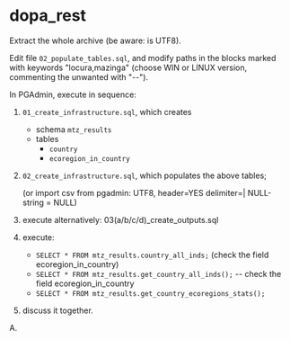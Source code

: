 # dopa_rest

Extract the whole archive (be aware: is UTF8).

Edit file `02_populate_tables.sql`, and modify paths in the blocks marked with keywords "locura,mazinga" (choose WIN or LINUX version, commenting the unwanted with "--").

In PGAdmin, execute in sequence:

1. `01_create_infrastructure.sql`, which creates
	+ schema `mtz_results`
	+ tables
		+ `country`
		+ `ecoregion_in_country`
2.  `02_create_infrastructure.sql`, which populates the above tables;

	(or import csv from pgadmin:  UTF8, header=YES delimiter=|  NULL-string = NULL)

3. execute alternatively: 03(a/b/c/d)_create_outputs.sql

4. execute:
	+ `SELECT * FROM mtz_results.country_all_inds;` (check the field ecoregion_in_country)
	+ `SELECT * FROM mtz_results.get_country_all_inds();` -- check the field ecoregion_in_country
	+ `SELECT * FROM mtz_results.get_country_ecoregions_stats();`

5. discuss it together.

A.	

      
